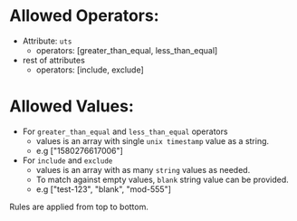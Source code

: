 # Allowed Operators: #

* Attribute: `uts`
  * operators: [greater_than_equal, less_than_equal]
* rest of attributes
  * operators:  [include, exclude]

# Allowed Values: #

* For `greater_than_equal` and `less_than_equal` operators
  * values is an array with single `unix timestamp` value as a string.
  * e.g ["1580276617006"]
* For `include` and `exclude`
  * values is an array with as many `string` values as needed.
  * To match against empty values, `blank` string value can be provided.
  * e.g ["test-123", "blank", "mod-555"]


Rules are applied from top to bottom.
